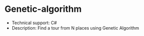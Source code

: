 # Genetic-algorithm
 - Technical support: C#
 - Description: Find a tour from N places using Genetic Algorithm
